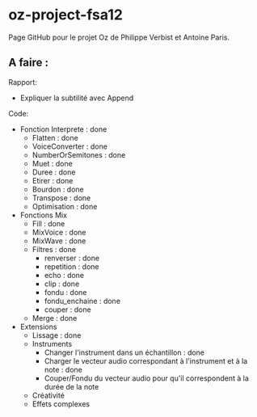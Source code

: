 oz-project-fsa12
================
Page GitHub pour le projet Oz de Philippe Verbist et Antoine Paris.


A faire :
---------
Rapport:
* Expliquer la subtilité avec Append



Code:
* Fonction Interprete : done
    * Flatten : done
    * VoiceConverter : done
    * NumberOrSemitones : done
    * Muet : done
    * Duree : done
    * Etirer : done
    * Bourdon : done
    * Transpose : done
    * Optimisation : done
* Fonctions Mix
    * Fill : done
    * MixVoice : done
    * MixWave : done
    * Filtres : done
        * renverser : done
        * repetition : done
        * echo : done
        * clip : done
        * fondu : done
        * fondu_enchaine : done
        * couper : done
    * Merge : done
* Extensions
    * Lissage : done
    * Instruments
       * Changer l'instrument dans un échantillon : done
       * Charger le vecteur audio correspondant à l'instrument et à la note : done
       * Couper/Fondu du vecteur audio pour qu'il correspondent à la durée de la note
    * Créativité
    * Effets complexes
